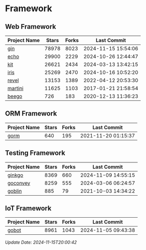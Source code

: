 # Framework

## Web Framework
| Project Name | Stars | Forks | Last Commit |
| ------------ | ----- | ----- | ----------- |
| [gin](https://github.com/gin-gonic/gin) | 78978 | 8023 | 2024-11-15 15:54:06 |
| [echo](https://github.com/labstack/echo) | 29900 | 2229 | 2024-10-26 12:44:47 |
| [kit](https://github.com/go-kit/kit) | 26621 | 2434 | 2024-03-13 13:42:15 |
| [iris](https://github.com/kataras/iris) | 25269 | 2470 | 2024-10-16 10:52:20 |
| [revel](https://github.com/revel/revel) | 13153 | 1389 | 2022-04-12 20:53:30 |
| [martini](https://github.com/go-martini/martini) | 11625 | 1103 | 2017-01-21 21:58:54 |
| [beego](https://github.com/astaxie/beego) | 726 | 183 | 2020-12-13 11:36:23 |

## ORM Framework
| Project Name | Stars | Forks | Last Commit |
| ------------ | ----- | ----- | ----------- |
| [gorm](https://github.com/jinzhu/gorm) | 640 | 195 | 2021-11-20 01:15:37 |

## Testing Framework
| Project Name | Stars | Forks | Last Commit |
| ------------ | ----- | ----- | ----------- |
| [ginkgo](https://github.com/onsi/ginkgo) | 8369 | 660 | 2024-11-09 14:55:15 |
| [goconvey](https://github.com/smartystreets/goconvey) | 8259 | 555 | 2024-03-06 06:24:57 |
| [goblin](https://github.com/franela/goblin) | 885 | 79 | 2021-10-03 14:34:22 |

## IoT Framework
| Project Name | Stars | Forks | Last Commit |
| ------------ | ----- | ----- | ----------- |
| [gobot](https://github.com/hybridgroup/gobot) | 8961 | 1043 | 2024-11-05 09:43:38 |

*Update Date: 2024-11-15T20:00:42*